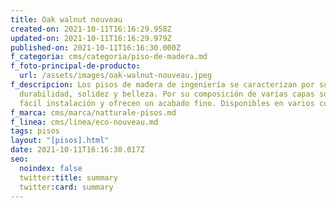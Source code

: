 ```yaml
---
title: Oak walnut nouveau
created-on: 2021-10-11T16:16:29.958Z
updated-on: 2021-10-11T16:16:29.979Z
published-on: 2021-10-11T16:16:30.000Z
f_categoria: cms/categoria/piso-de-madera.md
f_foto-principal-de-producto:
  url: /assets/images/oak-walnut-nouveau.jpeg
f_descripcion: Los pisos de madera de ingeniería se caracterizan por su
  durabilidad, solidez y belleza. Por su composición de varias capas son de
  fácil instalación y ofrecen un acabado fino. Disponibles en varios colores.
f_marca: cms/marca/natturale-pisos.md
f_linea: cms/linea/eco-nouveau.md
tags: pisos
layout: "[pisos].html"
date: 2021-10-11T16:16:30.017Z
seo:
  noindex: false
  twitter:title: summary
  twitter:card: summary
---
```

